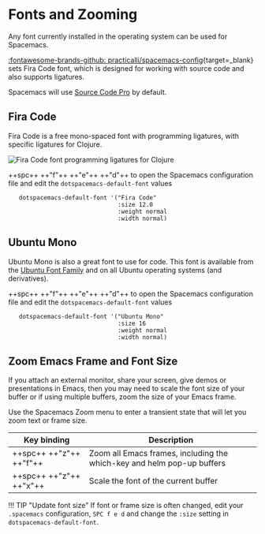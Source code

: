 # Fonts and Zooming

Any font currently installed in the operating system can be used for Spacemacs.

[:fontawesome-brands-github: practicalli/spacemacs-config](https://github.com/practicalli/spacemacs-config){target=_blank} sets Fira Code font, which is designed for working with source code and also supports ligatures.

Spacemacs will use [Source Code Pro](https://adobe-fonts.github.io/source-code-pro/) by default.


## Fira Code

Fira Code is a free mono-spaced font with programming ligatures, with specific ligatures for Clojure.

![Fira Code font programming ligatures for Clojure](https://github.com/practicalli/graphic-design/blob/live/editors/spacemacs/screenshots/fira-code-font-ligatures-clojure.png?raw=true)

++spc++ ++"f"++ ++"e"++ ++"d"++ to open the Spacemacs configuration file and edit the `dotspacemacs-default-font` values

```elisp
   dotspacemacs-default-font '("Fira Code"
                               :size 12.0
                               :weight normal
                               :width normal)
```


## Ubuntu Mono

Ubuntu Mono is also a great font to use for code.  This font is available from the [Ubuntu Font Family](http://font.ubuntu.com/) and on all Ubuntu operating systems (and derivatives).

++spc++ ++"f"++ ++"e"++ ++"d"++ to open the Spacemacs configuration file and edit the `dotspacemacs-default-font` values

```elisp
   dotspacemacs-default-font '("Ubuntu Mono"
                               :size 16
                               :weight normal
                               :width normal)
```


## Zoom Emacs Frame and Font Size

If you attach an external monitor, share your screen, give demos or presentations in Emacs, then you may need to scale the font size of your buffer or if using multiple buffers, zoom the size of your Emacs frame.

Use the Spacemacs Zoom menu to enter a transient state that will let you zoom text or frame size.

| Key binding             | Description                                                            |
|-------------------------|------------------------------------------------------------------------|
| ++spc++ ++"z"++ ++"f"++ | Zoom all Emacs frames, including the which-key and helm pop-up buffers |
| ++spc++ ++"z"++ ++"x"++ | Scale the font of the current buffer                                   |

!!! TIP "Update font size"
    If font or frame size is often changed, edit your `.spacemacs` configuration, `SPC f e d` and change the `:size` setting in `dotspacemacs-default-font`.
